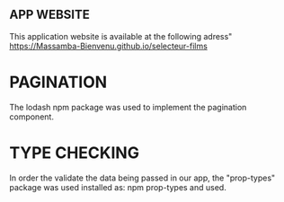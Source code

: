 ## APP WEBSITE

This application website is available at the following adress" https://Massamba-Bienvenu.github.io/selecteur-films

# PAGINATION

The lodash npm package was used to implement the pagination component.

# TYPE CHECKING
In order the validate the data being passed in our app, the "prop-types" package was used installed as: npm prop-types and used.

